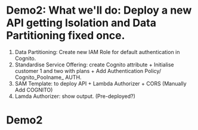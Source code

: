 # Demo2: What we'll do: Deploy a new API getting Isolation and Data Partitioning fixed once.
1. Data Partitioning: Create new IAM Role for default authentication in Cognito.
2. Standardise Service Offering: create Cognito attribute + Initialise customer 1 and two with plans + Add Authentication Policy/ Cognito_Poolname_ AUTH.
3. SAM Template: to deploy API + Lambda Authorizer + CORS (Manually Add COGNITO)
4. Lamda Authorizer: show output.
(Pre-deployed?)

# Demo2
<!-- * Initialize Amplify
```shell
amplify init #prompts + takes 1 min
```
* Create Amazon Cognito User Pool
```shell
amplify add auth #prompts
amplify push #takes 3 min: Go through Amplify Docs.
```
* Configure App with Amplify
```js
import Amplify, { Auth } from 'aws-amplify';
import aws_exports from './aws-exports';
Amplify.configure(aws_exports);
```
* Add Cognito's Authenticator Component (withAuthenticator HOC) Go to "Using Components in React".
```js
import { withAuthenticator } from 'aws-amplify-react';
...
export default withAuthenticator(App);
```
* Using Cognito's session info instead of Basic Auth. Hide App.js Line 37 and unhide Lines 40-46

* Remove Previous Login Button. Header.js lines 27-29.

* Modify Backend code. Hide Basic Auth Auth.js lines 11-16, unhide line 19. Explain cognito.js

* Deploy App - takes 5 minutes.
```shell
cd ../../demos
./updateapp1withcognito.sh
``` -->
